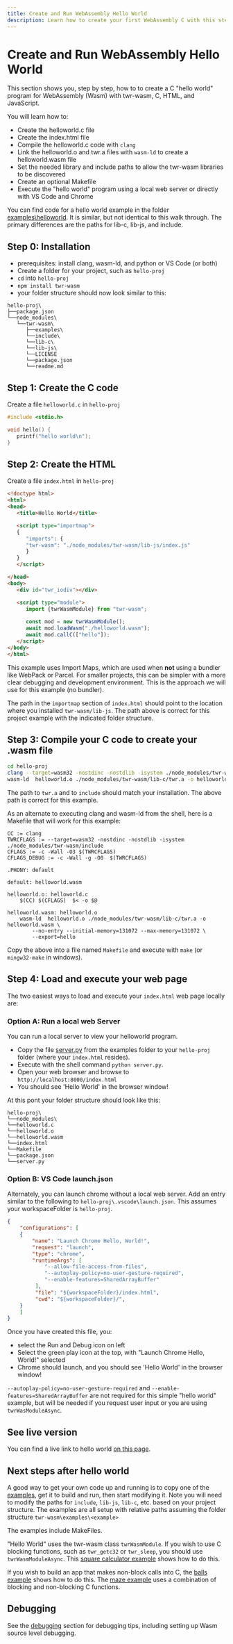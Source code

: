 ```yaml
---
title: Create and Run WebAssembly Hello World
description: Learn how to create your first WebAssembly C with this step-by-step example. Create code, compile with clang, execute from a file or with a local server.
---
```


# Create and Run WebAssembly Hello World

This section shows you, step by step, how to to create a C "hello world" program for WebAssembly (Wasm) with twr-wasm, C, HTML, and JavaScript.

You will learn how to:

- Create the helloworld.c file
- Create the index.html file
- Compile the helloworld.c code with `clang`
- Link the helloworld.o and twr.a files with `wasm-ld` to create a helloworld.wasm file
- Set the needed library and include paths to allow the twr-wasm libraries to be discovered
- Create an optional Makefile
- Execute the "hello world" program using a local web server or directly with VS Code and Chrome

You can find code for a hello world example in the folder [examples\helloworld](https://github.com/twiddlingbits/twr-wasm/tree/main/examples/helloworld).  It is similar, but not identical to this walk through.  The primary differences are the paths for lib-c, lib-js, and include.

## Step 0: Installation
- prerequisites: install clang, wasm-ld, and python or VS Code (or both)
- Create a folder for your project, such as `hello-proj`
- `cd` into `hello-proj`
- `npm install twr-wasm`
- your folder structure should now look similar to this:
~~~
hello-proj\
├──package.json
└──node_modules\
   └──twr-wasm\
      ├──examples\
      └──include\
      └──lib-c\
      └──lib-js\
      └──LICENSE
      └──package.json
      └──readme.md
~~~

## Step 1: Create the C code
Create a file `helloworld.c` in `hello-proj`
~~~c title="helloworld.c"
#include <stdio.h>

void hello() {
   printf("hello world\n");
}
~~~

## Step 2: Create the HTML
Create a file `index.html` in `hello-proj`
~~~html title="index.html"
<!doctype html>
<html>
<head>
   <title>Hello World</title>

   <script type="importmap">
   {
      "imports": {
      "twr-wasm": "./node_modules/twr-wasm/lib-js/index.js"
      }
   }
   </script>

</head>
<body>
   <div id="twr_iodiv"></div>

   <script type="module">
      import {twrWasmModule} from "twr-wasm";
      
      const mod = new twrWasmModule();
      await mod.loadWasm("./helloworld.wasm");
      await mod.callC(["hello"]);
   </script>
</body>
</html>
~~~

This example uses Import Maps, which are used when **not** using a bundler like WebPack or Parcel.  For smaller projects, this can be simpler with a more clear debugging and development environment.  This is the approach we will use for this example (no bundler).

The path in the `importmap` section of `index.html` should point to the location where you installed `twr-wasm/lib-js`.  The path above is correct for this project example with the indicated folder structure.

## Step 3: Compile your C code to create your .wasm file
~~~sh
cd hello-proj
clang --target=wasm32 -nostdinc -nostdlib -isystem ./node_modules/twr-wasm/include -c  helloworld.c -o helloworld.o
wasm-ld  helloworld.o ./node_modules/twr-wasm/lib-c/twr.a -o helloworld.wasm  --no-entry --initial-memory=131072 --max-memory=131072 --export=hello 
~~~

The path to `twr.a` and to `include`  should match your installation.  The above path is correct for this example.

As an alternate to executing clang and wasm-ld from the shell, here is a Makefile that will work for this example:

~~~make title="Makefile"
CC := clang
TWRCFLAGS := --target=wasm32 -nostdinc -nostdlib -isystem  ./node_modules/twr-wasm/include
CFLAGS := -c -Wall -O3 $(TWRCFLAGS)
CFLAGS_DEBUG := -c -Wall -g -O0  $(TWRCFLAGS)

.PHONY: default

default: helloworld.wasm

helloworld.o: helloworld.c
	$(CC) $(CFLAGS)  $< -o $@

helloworld.wasm: helloworld.o 
	wasm-ld  helloworld.o ./node_modules/twr-wasm/lib-c/twr.a -o helloworld.wasm \
		--no-entry --initial-memory=131072 --max-memory=131072 \
		--export=hello 
~~~

Copy the above into a file named `Makefile` and execute with `make` (or `mingw32-make` in windows).

## Step 4: Load and execute your web page
The two easiest ways to load and execute your `index.html` web page locally are:

### Option A: Run a local web Server
You can run a local server to view your helloworld program.  

- Copy the file [server.py](https://github.com/twiddlingbits/twr-wasm/blob/main/examples/server.py) from the examples folder to your `hello-proj` folder (where your `index.html` resides).  
- Execute with the shell command `python server.py`.
- Open your web browser and browse to `http://localhost:8000/index.html`
- You should see 'Hello World' in the browser window!

At this pont your folder structure should look like this:

~~~
hello-proj\
└──node_modules\
└──helloworld.c
└──helloworld.o
└──helloworld.wasm
└──index.html
└──Makefile
└──package.json
└──server.py
~~~

### Option B: VS Code launch.json
Alternately, you can launch chrome without a local web server.  Add an entry similar to the following to  `hello-proj\.vscode\launch.json`.  This assumes your workspaceFolder is `hello-proj`.

~~~json title="launch.json"
{
	"configurations": [
	{
		"name": "Launch Chrome Hello, World!",
		"request": "launch",
		"type": "chrome",
		"runtimeArgs": [
			"--allow-file-access-from-files",
			"--autoplay-policy=no-user-gesture-required",
			"--enable-features=SharedArrayBuffer"
		 ],
		 "file": "${workspaceFolder}/index.html",
		 "cwd": "${workspaceFolder}/",
	}
	]
}
~~~

Once you have created this file, you:

- select the Run and Debug icon on left
- Select the green play icon at the top, with "Launch Chrome Hello, World!" selected
- Chrome should launch, and you should see 'Hello World' in the browser window!

`--autoplay-policy=no-user-gesture-required` and `--enable-features=SharedArrayBuffer` are not required for this simple "hello world" example, but will be needed if you request user input or you are using `twrWasModuleAsync`.

## See live version
You can find a live link to hello world [on this page](../examples/examples-overview.md).

## Next steps after hello world
A good way to get your own code up and running is to copy one of the [examples](../examples/examples-overview.md), get it to build and run, then start modifying it.  Note you will need to modify the paths for `include`, `lib-js`, `lib-c`, etc. based on your project structure.  The examples are all setup with relative paths assuming the folder structure `twr-wasm\examples\<example>`

The examples include MakeFiles.

"Hello World" uses the twr-wasm class `twrWasmModule`.   If you wish to use C blocking functions, such as `twr_getc32` or `twr_sleep`, you should use `twrWasmModuleAsync`.  This [square calculator example](../examples/examples-stdio-div.md) shows how to do this.  

If you wish to build an app that makes non-block calls into C, the [balls example](../examples/examples-balls.md) shows how to do this. The [maze example](../examples/examples-maze.md) uses a combination of blocking and non-blocking C functions.

## Debugging
See the [debugging](../more/debugging.md) section for debugging tips, including setting up Wasm source level debugging.

